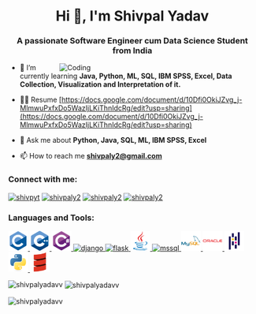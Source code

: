 
<h1 align="center">Hi 👋, I'm Shivpal Yadav</h1>
<h3 align="center">A passionate Software Engineer cum Data Science Student from India</h3>
<img align="right" alt="Coding" width="400" src="https://cdn.dribbble.com/users/926537/screenshots/4502924/python-2.gif">

- 🌱 I’m currently learning **Java, Python, ML, SQL, IBM SPSS, Excel, Data Collection, Visualization and Interpretation of it.**

- 👨‍💻 Resume [https://docs.google.com/document/d/10Dfi0OkiJZvg_j-MlmwuPxfxDo5WazIjLKiThnIdcRg/edit?usp=sharing](https://docs.google.com/document/d/10Dfi0OkiJZvg_j-MlmwuPxfxDo5WazIjLKiThnIdcRg/edit?usp=sharing)

- 💬 Ask me about **Python, Java, SQL, ML, IBM SPSS, Excel**

- 📫 How to reach me **shivpaly2@gmail.com**

<h3 align="left">Connect with me:</h3>
<p align="left">
<a href="https://twitter.com/shivpyt" target="blank"><img align="center" src="https://raw.githubusercontent.com/rahuldkjain/github-profile-readme-generator/master/src/images/icons/Social/twitter.svg" alt="shivpyt" height="30" width="40" /></a>
<a href="https://linkedin.com/in/shivpaly2" target="blank"><img align="center" src="https://raw.githubusercontent.com/rahuldkjain/github-profile-readme-generator/master/src/images/icons/Social/linked-in-alt.svg" alt="shivpaly2" height="30" width="40" /></a>
<a href="https://www.hackerrank.com/shivpaly2" target="blank"><img align="center" src="https://raw.githubusercontent.com/rahuldkjain/github-profile-readme-generator/master/src/images/icons/Social/hackerrank.svg" alt="shivpaly2" height="30" width="40" /></a>
<a href="https://www.leetcode.com/shivpaly2" target="blank"><img align="center" src="https://raw.githubusercontent.com/rahuldkjain/github-profile-readme-generator/master/src/images/icons/Social/leet-code.svg" alt="shivpaly2" height="30" width="40" /></a>
</p>

<h3 align="left">Languages and Tools:</h3>
<p align="left"> <a href="https://www.cprogramming.com/" target="_blank" rel="noreferrer"> <img src="https://raw.githubusercontent.com/devicons/devicon/master/icons/c/c-original.svg" alt="c" width="40" height="40"/> </a> <a href="https://www.w3schools.com/cpp/" target="_blank" rel="noreferrer"> <img src="https://raw.githubusercontent.com/devicons/devicon/master/icons/cplusplus/cplusplus-original.svg" alt="cplusplus" width="40" height="40"/> </a> <a href="https://www.w3schools.com/cs/" target="_blank" rel="noreferrer"> <img src="https://raw.githubusercontent.com/devicons/devicon/master/icons/csharp/csharp-original.svg" alt="csharp" width="40" height="40"/> </a> <a href="https://www.djangoproject.com/" target="_blank" rel="noreferrer"> <img src="https://cdn.worldvectorlogo.com/logos/django.svg" alt="django" width="40" height="40"/> </a> <a href="https://flask.palletsprojects.com/" target="_blank" rel="noreferrer"> <img src="https://www.vectorlogo.zone/logos/pocoo_flask/pocoo_flask-icon.svg" alt="flask" width="40" height="40"/> </a> <a href="https://www.java.com" target="_blank" rel="noreferrer"> <img src="https://raw.githubusercontent.com/devicons/devicon/master/icons/java/java-original.svg" alt="java" width="40" height="40"/> </a> <a href="https://www.microsoft.com/en-us/sql-server" target="_blank" rel="noreferrer"> <img src="https://www.svgrepo.com/show/303229/microsoft-sql-server-logo.svg" alt="mssql" width="40" height="40"/> </a> <a href="https://www.mysql.com/" target="_blank" rel="noreferrer"> <img src="https://raw.githubusercontent.com/devicons/devicon/master/icons/mysql/mysql-original-wordmark.svg" alt="mysql" width="40" height="40"/> </a> <a href="https://www.oracle.com/" target="_blank" rel="noreferrer"> <img src="https://raw.githubusercontent.com/devicons/devicon/master/icons/oracle/oracle-original.svg" alt="oracle" width="40" height="40"/> </a> <a href="https://pandas.pydata.org/" target="_blank" rel="noreferrer"> <img src="https://raw.githubusercontent.com/devicons/devicon/2ae2a900d2f041da66e950e4d48052658d850630/icons/pandas/pandas-original.svg" alt="pandas" width="40" height="40"/> </a> <a href="https://www.python.org" target="_blank" rel="noreferrer"> <img src="https://raw.githubusercontent.com/devicons/devicon/master/icons/python/python-original.svg" alt="python" width="40" height="40"/> </a> <a href="https://www.scala-lang.org" target="_blank" rel="noreferrer"> <img src="https://raw.githubusercontent.com/devicons/devicon/master/icons/scala/scala-original.svg" alt="scala" width="40" height="40"/> </a> </p>

<p><img align="left" src="https://github-readme-stats.vercel.app/api/top-langs?username=shivpalyadavv&show_icons=true&locale=en&layout=compact" alt="shivpalyadavv" /></p>

<p>&nbsp;<img align="center" src="https://github-readme-stats.vercel.app/api?username=shivpalyadavv&show_icons=true&locale=en" alt="shivpalyadavv" /></p>

<p><img align="center" src="https://github-readme-streak-stats.herokuapp.com/?user=shivpalyadavv&" alt="shivpalyadavv" /></p>



